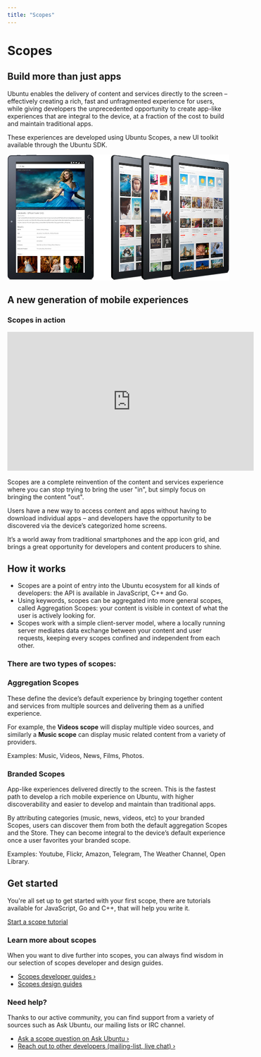 ```yaml
---
title: "Scopes"
---
```


# Scopes

## Build more than just apps

Ubuntu enables the delivery of content and services directly to the screen –
effectively creating a rich, fast and unfragmented experience for users, while
giving developers the unprecedented opportunity to create app-like experiences
that are integral to the device, at a fraction of the cost to build and
maintain traditional apps.

These experiences are developed using Ubuntu Scopes, a new UI toolkit
available through the Ubuntu SDK.

![](../../media/tablet-features-scopes.jpg)



## A new generation of mobile experiences

### Scopes in action

<iframe width="560" height="315" src="https://www.youtube-nocookie.com/embed/CsDFMIphtZk?rel=0" frameborder="0" allowfullscreen></iframe>

Scopes are a complete reinvention of the content and services experience where
you can stop trying to bring the user "in", but simply focus on bringing the
content "out".

Users have a new way to access content and apps without having to download
individual apps – and developers have the opportunity to be discovered via the
device’s categorized home screens.

It’s a world away from traditional smartphones and the app icon grid, and
brings a great opportunity for developers and content producers to shine.



## How it works

  * Scopes are a point of entry into the Ubuntu ecosystem for all kinds of developers: the API is available in JavaScript, C++ and Go.
  * Using keywords, scopes can be aggregated into more general scopes, called Aggregation Scopes: your content is visible in context of what the user is actively looking for.
  * Scopes work with a simple client-server model, where a locally running server mediates data exchange between your content and user requests, keeping every scopes confined and independent from each other.


### There are two types of scopes:

### Aggregation Scopes

These define the device’s default experience by bringing together content and
services from multiple sources and delivering them as a unified experience.

For example, the **Videos scope** will display multiple video sources, and
similarly a **Music scope** can display music related content from a variety
of providers.

Examples: Music, Videos, News, Films, Photos.

### Branded Scopes

App-like experiences delivered directly to the screen. This is the fastest
path to develop a rich mobile experience on Ubuntu, with higher
discoverability and easier to develop and maintain than traditional apps.

By attributing categories (music, news, videos, etc) to your branded Scopes,
users can discover them from both the default aggregation Scopes and the
Store. They can become integral to the device’s default experience once a user
favorites your branded scope.

Examples: Youtube, Flickr, Amazon, Telegram, The Weather Channel, Open
Library.

## Get started

You're all set up to get started with your first scope, there are tutorials
available for JavaScript, Go and C++, that will help you write it.

[Start a scope tutorial](tutorials/index.md)

### Learn more about scopes

When you want to dive further into scopes, you can always find wisdom in our
selection of scopes developer and design guides.

  * [Scopes developer guides&nbsp;&rsaquo;](guides/index.md)
  * [Scopes design guides](design/index.md)

### Need help?

Thanks to our active community, you can find support from a variety of sources
such as Ask Ubuntu, our mailing lists or IRC channel.

  * [Ask a scope question on Ask Ubuntu&nbsp;&rsaquo;](https://askubuntu.com/questions/tagged/scopes)
  * [Reach out to other developers (mailing-list, live chat)&nbsp;&rsaquo;](https://developer.ubuntu.com/en/community/)
